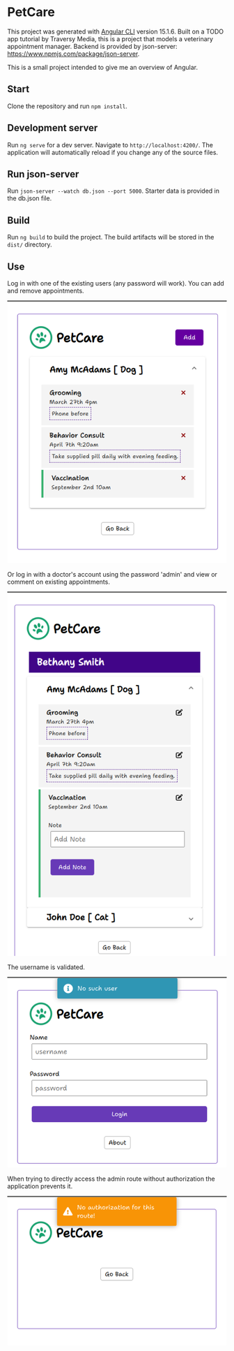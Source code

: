 # PetCare

This project was generated with [Angular CLI](https://github.com/angular/angular-cli) version 15.1.6.
Built on a TODO app tutorial by Traversy Media, this is a project that models a veterinary appointment manager.
Backend is provided by json-server: https://www.npmjs.com/package/json-server.

This is a small project intended to give me an overview of Angular.

## Start

Clone the repository and run `npm install`.

## Development server

Run `ng serve` for a dev server. Navigate to `http://localhost:4200/`. The application will automatically reload if you change any of the source files.

## Run json-server

Run `json-server --watch db.json --port 5000`.
Starter data is provided in the db.json file.

## Build

Run `ng build` to build the project. The build artifacts will be stored in the `dist/` directory.

## Use

Log in with one of the existing users (any password will work).
You can add and remove appointments.

![user](src/assets/screenshots/user.png)

Or log in with a doctor's account using the password 'admin' and view or comment on existing appointments.

![doctor](src/assets/screenshots/doctor.png)

The username is validated.

![validation](src/assets/screenshots/validation.png)

When trying to directly access the admin route without authorization the application prevents it.

![unauthorized](src/assets/screenshots/unauthorized.png)